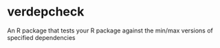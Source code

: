 # verdepcheck
An R package that tests your R package against the min/max versions of specified dependencies
